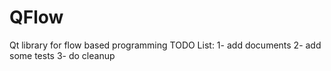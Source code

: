 # QFlow
Qt library for flow based programming
TODO List:
  1- add documents
  2- add some tests
  3- do cleanup
